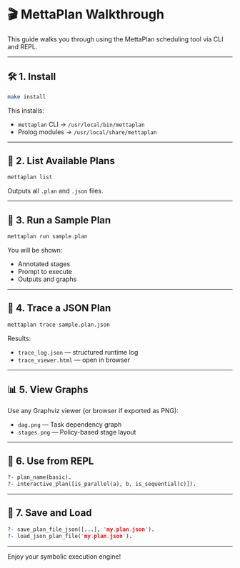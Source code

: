 
# 🎬 MettaPlan Walkthrough

This guide walks you through using the MettaPlan scheduling tool via CLI and REPL.

---

## 🛠️ 1. Install

```bash
make install
```

This installs:
- `mettaplan` CLI → `/usr/local/bin/mettaplan`
- Prolog modules → `/usr/local/share/mettaplan`

---

## 📜 2. List Available Plans

```bash
mettaplan list
```

Outputs all `.plan` and `.json` files.

---

## 🚀 3. Run a Sample Plan

```bash
mettaplan run sample.plan
```

You will be shown:
- Annotated stages
- Prompt to execute
- Outputs and graphs

---

## 🧪 4. Trace a JSON Plan

```bash
mettaplan trace sample.plan.json
```

Results:
- `trace_log.json` — structured runtime log
- `trace_viewer.html` — open in browser

---

## 📊 5. View Graphs

Use any Graphviz viewer (or browser if exported as PNG):

- `dag.png` — Task dependency graph
- `stages.png` — Policy-based stage layout

---

## 🧠 6. Use from REPL

```prolog
?- plan_name(basic).
?- interactive_plan([is_parallel(a), b, is_sequential(c)]).
```

---

## 💾 7. Save and Load

```prolog
?- save_plan_file_json([...], 'my.plan.json').
?- load_json_plan_file('my.plan.json').
```

---

Enjoy your symbolic execution engine!
